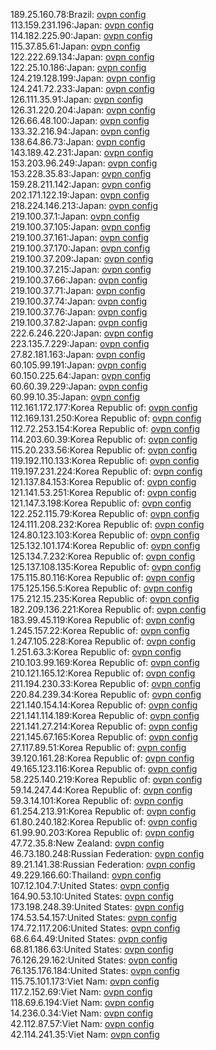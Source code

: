 189.25.160.78:Brazil: [ovpn config](vpn/189_25_160_78.ovpn)  
113.159.231.196:Japan: [ovpn config](vpn/113_159_231_196.ovpn)  
114.182.225.90:Japan: [ovpn config](vpn/114_182_225_90.ovpn)  
115.37.85.61:Japan: [ovpn config](vpn/115_37_85_61.ovpn)  
122.222.69.134:Japan: [ovpn config](vpn/122_222_69_134.ovpn)  
122.25.10.186:Japan: [ovpn config](vpn/122_25_10_186.ovpn)  
124.219.128.199:Japan: [ovpn config](vpn/124_219_128_199.ovpn)  
124.241.72.233:Japan: [ovpn config](vpn/124_241_72_233.ovpn)  
126.111.35.91:Japan: [ovpn config](vpn/126_111_35_91.ovpn)  
126.31.220.204:Japan: [ovpn config](vpn/126_31_220_204.ovpn)  
126.66.48.100:Japan: [ovpn config](vpn/126_66_48_100.ovpn)  
133.32.216.94:Japan: [ovpn config](vpn/133_32_216_94.ovpn)  
138.64.86.73:Japan: [ovpn config](vpn/138_64_86_73.ovpn)  
143.189.42.231:Japan: [ovpn config](vpn/143_189_42_231.ovpn)  
153.203.96.249:Japan: [ovpn config](vpn/153_203_96_249.ovpn)  
153.228.35.83:Japan: [ovpn config](vpn/153_228_35_83.ovpn)  
159.28.211.142:Japan: [ovpn config](vpn/159_28_211_142.ovpn)  
202.171.122.19:Japan: [ovpn config](vpn/202_171_122_19.ovpn)  
218.224.146.213:Japan: [ovpn config](vpn/218_224_146_213.ovpn)  
219.100.37.1:Japan: [ovpn config](vpn/219_100_37_1.ovpn)  
219.100.37.105:Japan: [ovpn config](vpn/219_100_37_105.ovpn)  
219.100.37.161:Japan: [ovpn config](vpn/219_100_37_161.ovpn)  
219.100.37.170:Japan: [ovpn config](vpn/219_100_37_170.ovpn)  
219.100.37.209:Japan: [ovpn config](vpn/219_100_37_209.ovpn)  
219.100.37.215:Japan: [ovpn config](vpn/219_100_37_215.ovpn)  
219.100.37.66:Japan: [ovpn config](vpn/219_100_37_66.ovpn)  
219.100.37.71:Japan: [ovpn config](vpn/219_100_37_71.ovpn)  
219.100.37.74:Japan: [ovpn config](vpn/219_100_37_74.ovpn)  
219.100.37.76:Japan: [ovpn config](vpn/219_100_37_76.ovpn)  
219.100.37.82:Japan: [ovpn config](vpn/219_100_37_82.ovpn)  
222.6.246.220:Japan: [ovpn config](vpn/222_6_246_220.ovpn)  
223.135.7.229:Japan: [ovpn config](vpn/223_135_7_229.ovpn)  
27.82.181.163:Japan: [ovpn config](vpn/27_82_181_163.ovpn)  
60.105.99.191:Japan: [ovpn config](vpn/60_105_99_191.ovpn)  
60.150.225.64:Japan: [ovpn config](vpn/60_150_225_64.ovpn)  
60.60.39.229:Japan: [ovpn config](vpn/60_60_39_229.ovpn)  
60.99.10.35:Japan: [ovpn config](vpn/60_99_10_35.ovpn)  
112.161.172.177:Korea Republic of: [ovpn config](vpn/112_161_172_177.ovpn)  
112.169.131.250:Korea Republic of: [ovpn config](vpn/112_169_131_250.ovpn)  
112.72.253.154:Korea Republic of: [ovpn config](vpn/112_72_253_154.ovpn)  
114.203.60.39:Korea Republic of: [ovpn config](vpn/114_203_60_39.ovpn)  
115.20.233.56:Korea Republic of: [ovpn config](vpn/115_20_233_56.ovpn)  
119.192.110.133:Korea Republic of: [ovpn config](vpn/119_192_110_133.ovpn)  
119.197.231.224:Korea Republic of: [ovpn config](vpn/119_197_231_224.ovpn)  
121.137.84.153:Korea Republic of: [ovpn config](vpn/121_137_84_153.ovpn)  
121.141.53.251:Korea Republic of: [ovpn config](vpn/121_141_53_251.ovpn)  
121.147.3.198:Korea Republic of: [ovpn config](vpn/121_147_3_198.ovpn)  
122.252.115.79:Korea Republic of: [ovpn config](vpn/122_252_115_79.ovpn)  
124.111.208.232:Korea Republic of: [ovpn config](vpn/124_111_208_232.ovpn)  
124.80.123.103:Korea Republic of: [ovpn config](vpn/124_80_123_103.ovpn)  
125.132.101.174:Korea Republic of: [ovpn config](vpn/125_132_101_174.ovpn)  
125.134.7.232:Korea Republic of: [ovpn config](vpn/125_134_7_232.ovpn)  
125.137.108.135:Korea Republic of: [ovpn config](vpn/125_137_108_135.ovpn)  
175.115.80.116:Korea Republic of: [ovpn config](vpn/175_115_80_116.ovpn)  
175.125.156.5:Korea Republic of: [ovpn config](vpn/175_125_156_5.ovpn)  
175.212.15.235:Korea Republic of: [ovpn config](vpn/175_212_15_235.ovpn)  
182.209.136.221:Korea Republic of: [ovpn config](vpn/182_209_136_221.ovpn)  
183.99.45.119:Korea Republic of: [ovpn config](vpn/183_99_45_119.ovpn)  
1.245.157.22:Korea Republic of: [ovpn config](vpn/1_245_157_22.ovpn)  
1.247.105.228:Korea Republic of: [ovpn config](vpn/1_247_105_228.ovpn)  
1.251.63.3:Korea Republic of: [ovpn config](vpn/1_251_63_3.ovpn)  
210.103.99.169:Korea Republic of: [ovpn config](vpn/210_103_99_169.ovpn)  
210.121.165.12:Korea Republic of: [ovpn config](vpn/210_121_165_12.ovpn)  
211.194.230.33:Korea Republic of: [ovpn config](vpn/211_194_230_33.ovpn)  
220.84.239.34:Korea Republic of: [ovpn config](vpn/220_84_239_34.ovpn)  
221.140.154.14:Korea Republic of: [ovpn config](vpn/221_140_154_14.ovpn)  
221.141.114.189:Korea Republic of: [ovpn config](vpn/221_141_114_189.ovpn)  
221.141.27.214:Korea Republic of: [ovpn config](vpn/221_141_27_214.ovpn)  
221.145.67.165:Korea Republic of: [ovpn config](vpn/221_145_67_165.ovpn)  
27.117.89.51:Korea Republic of: [ovpn config](vpn/27_117_89_51.ovpn)  
39.120.161.28:Korea Republic of: [ovpn config](vpn/39_120_161_28.ovpn)  
49.165.123.116:Korea Republic of: [ovpn config](vpn/49_165_123_116.ovpn)  
58.225.140.219:Korea Republic of: [ovpn config](vpn/58_225_140_219.ovpn)  
59.14.247.44:Korea Republic of: [ovpn config](vpn/59_14_247_44.ovpn)  
59.3.14.101:Korea Republic of: [ovpn config](vpn/59_3_14_101.ovpn)  
61.254.213.91:Korea Republic of: [ovpn config](vpn/61_254_213_91.ovpn)  
61.80.240.182:Korea Republic of: [ovpn config](vpn/61_80_240_182.ovpn)  
61.99.90.203:Korea Republic of: [ovpn config](vpn/61_99_90_203.ovpn)  
47.72.35.8:New Zealand: [ovpn config](vpn/47_72_35_8.ovpn)  
46.73.180.248:Russian Federation: [ovpn config](vpn/46_73_180_248.ovpn)  
89.21.141.38:Russian Federation: [ovpn config](vpn/89_21_141_38.ovpn)  
49.229.166.60:Thailand: [ovpn config](vpn/49_229_166_60.ovpn)  
107.12.104.7:United States: [ovpn config](vpn/107_12_104_7.ovpn)  
164.90.53.10:United States: [ovpn config](vpn/164_90_53_10.ovpn)  
173.198.248.39:United States: [ovpn config](vpn/173_198_248_39.ovpn)  
174.53.54.157:United States: [ovpn config](vpn/174_53_54_157.ovpn)  
174.72.117.206:United States: [ovpn config](vpn/174_72_117_206.ovpn)  
68.6.64.49:United States: [ovpn config](vpn/68_6_64_49.ovpn)  
68.81.186.63:United States: [ovpn config](vpn/68_81_186_63.ovpn)  
76.126.29.162:United States: [ovpn config](vpn/76_126_29_162.ovpn)  
76.135.176.184:United States: [ovpn config](vpn/76_135_176_184.ovpn)  
115.75.101.173:Viet Nam: [ovpn config](vpn/115_75_101_173.ovpn)  
117.2.152.69:Viet Nam: [ovpn config](vpn/117_2_152_69.ovpn)  
118.69.6.194:Viet Nam: [ovpn config](vpn/118_69_6_194.ovpn)  
14.236.0.34:Viet Nam: [ovpn config](vpn/14_236_0_34.ovpn)  
42.112.87.57:Viet Nam: [ovpn config](vpn/42_112_87_57.ovpn)  
42.114.241.35:Viet Nam: [ovpn config](vpn/42_114_241_35.ovpn)  
